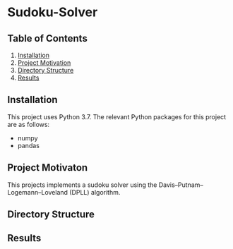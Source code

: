 # Sudoku-Solver

## Table of Contents

1. [Installation](#installation)
2. [Project Motivation](#motivation)
3. [Directory Structure](#directoryStructure)
4. [Results](#results)

## Installation <a name="installation"></a>

This project uses Python 3.7. The relevant Python packages for this project are as follows:

- numpy
- pandas

## Project Motivaton <a name="motivation"></a>

This projects implements a sudoku solver using the Davis–Putnam–Logemann–Loveland (DPLL) algorithm.

## Directory Structure <a name="directoryStructure"></a>

## Results <a name="results"></a>
